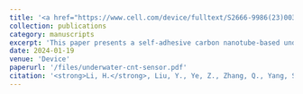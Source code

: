 ```yaml
---
title: '<a href="https://www.cell.com/device/fulltext/S2666-9986(23)00363-0?_returnURL=https%3A%2F%2Flinkinghub.elsevier.com%2Fretrieve%2Fpii%2FS2666998623003630%3Fshowall%3Dtrue" style="color:#2a7ae2;">Underwater target detection using hybrid carbon nanotube self-adhesive sensors</a>'
collection: publications
category: manuscripts
excerpt: 'This paper presents a self-adhesive carbon nanotube-based underwater sensor with high sensitivity, robust adhesion, and the ability to classify signals using neural networks. The approach combines material design, device integration, and machine learning techniques to realize intelligent underwater pressure sensing applications.'
date: 2024-01-19
venue: 'Device'
paperurl: '/files/underwater-cnt-sensor.pdf'
citation: '<strong>Li, H.</strong>, Liu, Y., Ye, Z., Zhang, Q., Yang, S., & Xu, M. (2024). "Underwater target detection using hybrid carbon nanotube self-adhesive sensors." <i>Device</i>, 2, 100223.'
---
```

